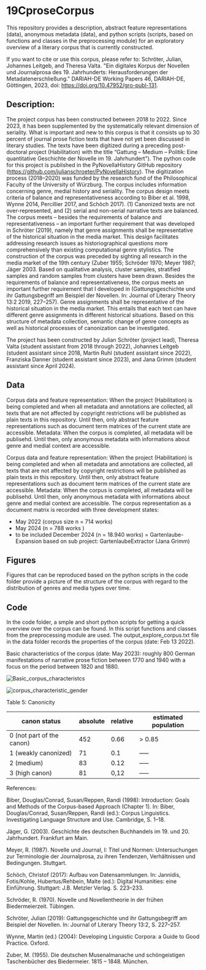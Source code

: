 # 19CproseCorpus

This repository provides a description, abstract feature representations (data), anonymous metadata (data), and python scripts (scripts, based on functions and classes in the preprocessing module) for an exploratory overview of a literary corpus that is currently constructed.

If you want to cite or use this corpus, please refer to:
Schröter, Julian, Johannes Leitgeb, and Theresa Valta. "Ein digitales Korpus der Novellen und Journalprosa des 19. Jahrhunderts: Herausforderungen der Metadatenerschließung." DARIAH-DE Working Papers ​46, ​DARIAH-DE, ​Göttingen, 2023, doi: https://doi.org/10.47952/gro-publ-131. 



## Description: 

The project corpus has been constructed between 2018 to 2022. 
Since 2023, it has been supplemented by the systematically relevant dimension of seriality. 
What is important and new to this corpus is that it consists up to 30 percent of journal prose fiction texts that have not yet been discussed in literary studies. 
The texts have been digitized during a preceding post-doctoral project (Habilitation) with the title 
“Gattung – Medium – Politik: Eine quantitative Geschichte der Novelle im 19. Jahrhundert"). 
The python code for this project is published in the PyNovellaHistory GitHub repository (https://github.com/julianschroeter/PyNovellaHistory). 
The digitization process (2018–2020) was funded by the research fund of the Philosophical Faculty of the University of Würzburg.
The corpus includes information concerning genre, medial history and seriality. 
The corpus design meets criteria of balance and representativeness according to Biber et al. 1998, Wynne 2014, Percillier 2017, and Schöch 2017). 
(1) Canonized texts are not over-represented, and 
(2) serial and non-serial narrative texts are balanced. 
The corpus meets – besides the requirements of balance and representativeness – an important further requirement that was developed in Schröter (2019), 
namely that genre assignments shall be representative of the historical situation in the media market. 
This design facilitates addressing research issues as historiographical questions more comprehensively than existing computational genre stylistics. 
The construction of the corpus was preceded by sighting all research in the media market of the 19th century (Zuber 1955; Schröder 1970; Meyer 1987; Jäger 2003. Based on qualitative analysis, cluster samples, stratified samples and random samples from clusters have been drawn. Besides the requirements of balance and representativeness, the corpus meets an important further requirement that I developed in (Gattungsgeschichte und ihr Gattungsbegriff am Beispiel der Novellen. In: Journal of Literary Theory 13:2 2019, 227–257). Genre assignments shall be representative of the historical situation in the media market. This entails that each text can have different genre assignments in different historical situations. Based on this structure of metadata collection, semantic change of genre concepts as well as historical processes of canonization can be investigated. 

The project has been constructed by Julian Schröter (project lead), Theresa Valta (student assistant from 2018 through 2022), Johannes Leitgeb (student assistant since 2018, Martin Ruhl (student assistant since 2022), Franziska Danner (student assistant since 2023), and Jana Grimm (student assistant since April 2024).
## Data 

Corpus data and feature representation: When the project (Habilitation) is being completed and when all metadata and annotations are collected, all texts that are not affected by copyright restrictions will be published as plain texts in this repository. Until then, only abstract feature representations such as document term matrices of the current state are accessible. Metadata: When the corpus is completed, all metadata will be publisehd. Until then, only anonymous metadata with informations about genre and medial context are accessible.

Corpus data and feature representation: When the project (Habilitation) is being completed and when all metadata and annotations are collected, all texts that are not affected by copyright restrictions will be published as plain texts in this repository. Until then, only abstract feature representations such as document term matrices of the current state are accessible. Metadata: When the corpus is completed, all metadata will be publisehd. Until then, only anonymous metadata with informations about genre and medial context are accessible.
The corpus representation as a document matrix is recorded with three development states: 
- May 2022 (corpus size n = 714 works)
- May 2024 (n = 788 works )
- to be included December 2024 (n = 18.940 works) = Gartenlaube-Expansion based on sub project: GartenlaubeExtractor (Jana Grimm)
 
## Figures 

Figures that can be reproduced based on the python scripts in the code folder provide a picture of the structure of the corpus with regard to the distribution of genres and media types over time.

## Code 

In the code folder, a smple and short python scripts for getting a quick overview over the corpus can be found. In this script functions and classes from the preprocessing module are used. The output_explore_corpus.txt file in the data folder records the properties of the corpus (date: Feb 13 2022).

Basic characteristics of the corpus (date: May 2023):
roughly 800 German manifestations of narrative prose fiction between 1770 and 1940 with a focus on the period between 1820 and 1880.

![Basic_corpus_characteristcs](https://github.com/user-attachments/assets/6121af6b-92c8-4ca5-89b2-11d3fdd2cbec)

![corpus_characteristic_gender](https://github.com/user-attachments/assets/ea5b666b-2703-476d-8f18-f776ddc23371)

Table 5: Canonicity

|canon status| absolute | relative | estimated population |
|---|---|---|---|
|0 (not part of the canon)| 452 | 0.66 | > 0.85 |
|1  (weakly canonized) | 71 |0.1 | ––– |
|2 (medium) | 83 | 0.12 | –––|
|3 (high canon) | 81 | 0,12 |–––|



References: 

Biber, Douglas/Conrad, Susan/Reppen, Randi (1998): Introduction: Goals and Methods of the Corpus-based Approach (Chapter 1). In: Biber, Douglas/Conrad, Susan/Reppen, Randi (ed.): Corpus Linguistics. Investigating Language Structure and Use. Cambridge, S. 1–18.

Jäger, G. (2003). Geschichte des deutschen Buchhandels im 19. und 20. Jahrhundert. Frankfurt am Main.

Meyer, R. (1987). Novelle und Journal, I: Titel und Normen: Untersuchungen zur Terminologie der Journalprosa, zu ihren Tendenzen, Verhältnissen und Bedingungen. Stuttgart.

Schöch, Christof (2017): Aufbau von Datensammlungen. In: Jannidis, Fotis/Kohle, Hubertus/Rehbein, Malte (ed.): Digital Humanities: eine Einführung. Stuttgart: J.B. Metzler Verlag. S. 223–233.

Schröder, R. (1970). Novelle und Novellentheorie in der frühen Biedermeierzeit. Tübingen.

Schröter, Julian (2019): Gattungsgeschichte und ihr Gattungsbegriff am Beispiel der Novellen. In: Journal of Literary Theory 13:2, S. 227–257.

Wynne, Martin (ed.) (2004): Developing Linguistic Corpora: a Guide to Good Practice. Oxford.

Zuber, M. (1955). Die deutschen Musenalmanache und schöngeistigen Taschenbücher des Biedermeier. 1815 – 1848. München.

